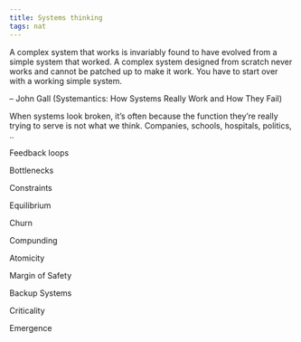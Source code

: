 ```yaml
---
title: Systems thinking 
tags: nat
---
```

 


A complex system that works is invariably found to have evolved from a simple system that worked. A complex system designed from scratch never works and cannot be patched up to make it work. You have to start over with a working simple system.

– John Gall (Systemantics: How Systems Really Work and How They Fail)


When systems look broken, it’s often because the function they’re really trying to serve is not what we think. Companies, schools, hospitals, politics, .. 


Feedback loops 

Bottlenecks

Constraints

Equilibrium

Churn

Compunding 

Atomicity

Margin of Safety  

Backup Systems

Criticality

Emergence
